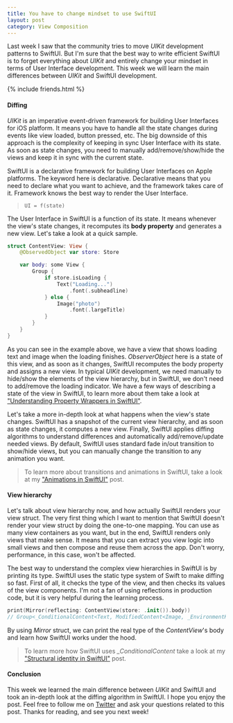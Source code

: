 ```yaml
---
title: You have to change mindset to use SwiftUI
layout: post
category: View Composition
---
```


Last week I saw that the community tries to move *UIKit* development patterns to SwiftUI. But I'm sure that the best way to write efficient SwiftUI is to forget everything about *UIKit* and entirely change your mindset in terms of User Interface development. This week we will learn the main differences between *UIKit* and SwiftUI development.

{% include friends.html %}

#### Diffing
*UIKit* is an imperative event-driven framework for building User Interfaces for iOS platform. It means you have to handle all the state changes during events like view loaded, button pressed, etc. The big downside of this approach is the complexity of keeping in sync User Interface with its state. As soon as state changes, you need to manually add/remove/show/hide the views and keep it in sync with the current state. 

SwiftUI is a declarative framework for building User Interfaces on Apple platforms. The keyword here is declarative. Declarative means that you need to declare what you want to achieve, and the framework takes care of it. Framework knows the best way to render the User Interface.

> `UI = f(state)`

The User Interface in SwiftUI is a function of its state. It means whenever the view's state changes, it recomputes its **body property** and generates a new view. Let's take a look at a quick sample.

```swift
struct ContentView: View {
    @ObservedObject var store: Store

    var body: some View {
        Group {
            if store.isLoading {
                Text("Loading...")
                    .font(.subheadline)
            } else {
                Image("photo")
                    .font(.largeTitle)
            }
        }
    }
}
```

As you can see in the example above, we have a view that shows loading text and image when the loading finishes. *ObserverObject* here is a state of this view, and as soon as it changes, SwiftUI recomputes the body property and assigns a new view. In typical *UIKit* development, we need manually to hide/show the elements of the view hierarchy, but in SwiftUI, we don't need to add/remove the loading indicator. We have a few ways of describing a state of the view in SwiftUI, to learn more about them take a look at ["Understanding Property Wrappers in SwiftUI"](/2019/06/12/understanding-property-wrappers-in-swiftui/).

Let's take a more in-depth look at what happens when the view's state changes. SwiftUI has a snapshot of the current view hierarchy, and as soon as state changes, it computes a new view. Finally, SwiftUI applies diffing algorithms to understand differences and automatically add/remove/update needed views. By default, SwiftUI uses standard fade in/out transition to show/hide views, but you can manually change the transition to any animation you want.

> To learn more about transitions and animations in SwiftUI, take a look at my ["Animations in SwiftUI"](/2019/06/26/animations-in-swiftui/) post.

#### View hierarchy
Let's talk about view hierarchy now, and how actually SwiftUI renders your view struct. The very first thing which I want to mention that SwiftUI doesn't render your view struct by doing the one-to-one mapping. You can use as many view containers as you want, but in the end, SwiftUI renders only views that make sense. It means that you can extract you view logic into small views and then compose and reuse them across the app. Don't worry, performance, in this case, won't be affected.

The best way to understand the complex view hierarchies in SwiftUI is by printing its type. SwiftUI uses the static type system of Swift to make diffing so fast. First of all, it checks the type of the view, and then checks its values of the view components. I'm not a fan of using reflections in production code, but it is very helpful during the learning process.

```swift
print(Mirror(reflecting: ContentView(store: .init()).body))
// Group<_ConditionalContent<Text, ModifiedContent<Image, _EnvironmentKeyWritingModifier<Optional<Font>>>>>
```

By using *Mirror* struct, we can print the real type of the *ContentView*'s body and learn how SwiftUI works under the hood.

> To learn more how SwiftUI uses *_ConditionalContent* take a look at my ["Structural identity in SwiftUI"](/2021/12/09/structural-identity-in-swiftui/) post.

#### Conclusion
This week we learned the main difference between *UIKit* and SwiftUI and took an in-depth look at the diffing algorithm in SwiftUI. I hope you enjoy the post. Feel free to follow me on [Twitter](https://twitter.com/mecid) and ask your questions related to this post. Thanks for reading, and see you next week! 
